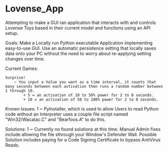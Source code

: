 # Lovense_App
Attempting to make a GUI ran application that interacts with and controls Lovense Toys based in their current model and functions using an API setup.


Goals:
    Make a Locally run Python executable Application implementing easy-to-use GUI.
    Use an automatic persistence setting that locally saves data onto your PC without the need to worry about re-applying setting changes over time.



Current Games:
    
    Surprise!
        ~ You input a Value you want as a time interval, it counts that many seconds between each avtivation then runs a random number between 1 through 10.
            + 5 = an activation of 10 to 50% power for 2 to 8 seconds.
            + 10 = an activation of 50 to 100% power for 2 to 8 seconds.




Known Issues:
    1 ~ PyInstaller, which is used to allow Users to read Python code without an Interpreter uses a couple file script named "Win32/Wacatac.C" and "Bearfoos.A" to do this.


Solutions:
    1 ~ Currently no found solutions at this time. Manual Admin fixes include allowing the file sthrough your Window's Defender Wall. Possible Solution includes paying for a Code Signing Certificate to bypass                  AntiVirus Reads.
